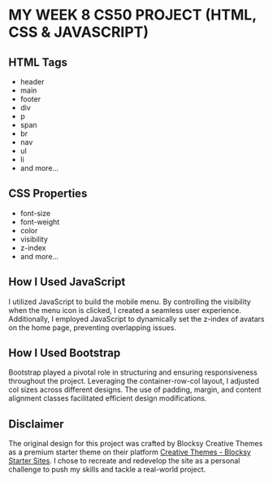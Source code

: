 # MY WEEK 8 CS50 PROJECT (HTML, CSS & JAVASCRIPT)

## HTML Tags
* header
* main
* footer
* div
* p
* span
* br
* nav
* ul
* li
* and more…

## CSS Properties
* font-size
* font-weight
* color
* visibility
* z-index
* and more…

## How I Used JavaScript
I utilized JavaScript to build the mobile menu. By controlling the visibility when the menu icon is clicked, I created a seamless user experience. Additionally, I employed JavaScript to dynamically set the z-index of avatars on the home page, preventing overlapping issues.


## How I Used Bootstrap
Bootstrap played a pivotal role in structuring and ensuring responsiveness throughout the project. Leveraging the container-row-col layout, I adjusted col sizes across different designs. The use of padding, margin, and content alignment classes facilitated efficient design modifications.



## Disclaimer
The original design for this project was crafted by Blocksy Creative Themes as a premium starter theme on their platform [Creative Themes - Blocksy Starter Sites](https://creativethemes.com/blocksy/starter-sites/ "Smile Dent Original Design"). I chose to recreate and redevelop the site as a personal challenge to push my skills and tackle a real-world project.




